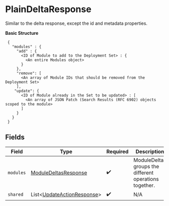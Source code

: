 # PlainDeltaResponse

Similar to the delta response, except the id and metadata properties.

**Basic Structure**

```
 {
   "modules" : {
     "add" : {
       <ID of Module to add to the Deployment Set> : {
         <An entire Modules object>
       }
     },
     "remove": [
       <An array of Module IDs that should be removed from the Deployment Set>
     ],
    "update": {
       <ID of Module already in the Set to be updated> : [
         <An array of JSON Patch (Search Results (RFC 6902) objects scoped to the module>
       ]
     }
   }
 }
```


## Fields

| Field                                                                     | Type                                                                      | Required                                                                  | Description                                                               |
| ------------------------------------------------------------------------- | ------------------------------------------------------------------------- | ------------------------------------------------------------------------- | ------------------------------------------------------------------------- |
| `modules`                                                                 | [ModuleDeltasResponse](../../models/shared/ModuleDeltasResponse.md)       | :heavy_check_mark:                                                        | ModuleDeltas groups the different operations together.                    |
| `shared`                                                                  | List<[UpdateActionResponse](../../models/shared/UpdateActionResponse.md)> | :heavy_check_mark:                                                        | N/A                                                                       |